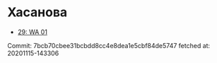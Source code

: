 # Хасанова
- [29: WA 01](29.md)

Commit: 7bcb70cbee31bcbdd8cc4e8dea1e5cbf84de5747
 fetched at: 20201115-143306
